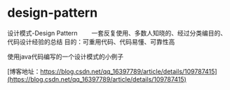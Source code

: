 # design-pattern

设计模式-Design Pattern
　　一套反复使用、多数人知晓的、经过分类编目的、代码设计经验的总结
目的：可重用代码、代码易懂、可靠性高

使用java代码编写的一个设计模式的小例子

[博客地址：https://blog.csdn.net/qq_16397789/article/details/109787415](https://blog.csdn.net/qq_16397789/article/details/109787415)